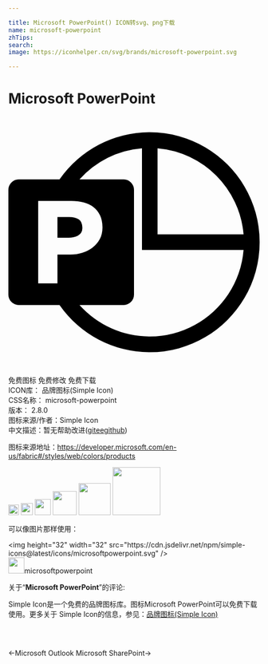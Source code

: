 ```yaml
---

title: Microsoft PowerPoint() ICON转svg、png下载
name: microsoft-powerpoint
zhTips: 
search: 
image: https://iconhelper.cn/svg/brands/microsoft-powerpoint.svg

---
```


# Microsoft PowerPoint  <small style="font-size: 60%;font-weight: 100"></small>

<div id="svg" class="svg-wrap">
<svg role="img" xmlns="http://www.w3.org/2000/svg" viewBox="0 0 24 24"><title>Microsoft PowerPoint icon</title><path d="M13.5 1.5q1.453 0 2.795.375 1.342.375 2.508 1.06 1.166.686 2.12 1.641.956.955 1.641 2.121.686 1.166 1.061 2.508Q24 10.547 24 12q0 1.453-.375 2.795-.375 1.342-1.06 2.508-.686 1.166-1.641 2.12-.955.956-2.121 1.641-1.166.686-2.508 1.061-1.342.375-2.795.375-1.29 0-2.52-.305-1.23-.304-2.337-.884-1.108-.58-2.063-1.418-.955-.838-1.693-1.893H.997q-.411 0-.704-.293T0 17.004V6.996q0-.41.293-.703T.996 6h3.89q.739-1.055 1.694-1.893.955-.837 2.063-1.418 1.107-.58 2.337-.884Q12.21 1.5 13.5 1.5zm.75 1.535v8.215h8.215q-.14-1.64-.826-3.076-.686-1.436-1.782-2.531-1.095-1.096-2.537-1.782-1.441-.685-3.07-.826zm-5.262 7.57q0-.68-.228-1.166-.229-.486-.627-.79-.399-.305-.938-.446-.539-.14-1.172-.14H2.848v7.863h1.84v-2.742H5.93q.574 0 1.119-.17t.978-.493q.434-.322.698-.802.263-.48.263-1.114zM13.5 21q1.172 0 2.262-.287t2.056-.82q.967-.534 1.776-1.278.808-.744 1.418-1.664.61-.92.984-1.986.375-1.067.469-2.227h-9.703V3.035q-1.735.14-3.27.908T6.797 6h4.207q.41 0 .703.293t.293.703v10.008q0 .41-.293.703t-.703.293H6.797q.644.715 1.412 1.271.768.557 1.623.944.855.387 1.781.586Q12.54 21 13.5 21zM5.812 9.598q.575 0 .915.228.34.229.34.838 0 .27-.124.44-.123.17-.31.275-.188.105-.422.146-.234.041-.445.041H4.687V9.598Z"/></svg>
</div>
<detail full-name='microsoft-powerpoint'></detail>

<div class="detail-page">
<p>
<span><span class="badge-success badge">免费图标</span> <span class="badge-success badge">免费修改</span>  <span class="badge-success badge">免费下载</span> </span>
<br/>
<span>
ICON库：
<span class="badge-secondary badge">品牌图标(Simple Icon)</span> 
</span>
<br/>
<span>
CSS名称：
<span class="badge-secondary badge">microsoft-powerpoint</span> 
</span>

<br/>
<span>
版本：
<span class="badge-secondary badge">2.8.0</span> 
</span>
<br/>
<span>图标来源/作者：<span class="badge-light badge">Simple Icon</span></span> 
<br/>
<span class="zh-detail">中文描述：暂无<span class="help-link"><span>帮助改进</span>(<a href="https://gitee.com/liuwave/icon-helper/edit/master/json/brands/microsoft-powerpoint.json" target="_blank" rel="noopener noreferrer">gitee</a><a href="https://github.com/liuwave/icon-helper/edit/master/json/brands/microsoft-powerpoint.json" target="_blank" rel="noopener noreferrer">github</a></span>)</span><br/>
</p>
</div><div class="description description alert alert-light"><p>图标来源地址：<a href="https://developer.microsoft.com/en-us/fabric#/styles/web/colors/products" target="_blank" rel="noopener noreferrer">https://developer.microsoft.com/en-us/fabric#/styles/web/colors/products</a></p></div>
<div class="alert alert-dark">
<img height="21" width="21" src="https://cdn.jsdelivr.net/npm/simple-icons@latest/icons/microsoftpowerpoint.svg" />
<img height="24" width="24" src="https://cdn.jsdelivr.net/npm/simple-icons@latest/icons/microsoftpowerpoint.svg" />
<img height="32" width="32" src="https://cdn.jsdelivr.net/npm/simple-icons@latest/icons/microsoftpowerpoint.svg" />
<img height="48" width="48" src="https://cdn.jsdelivr.net/npm/simple-icons@latest/icons/microsoftpowerpoint.svg" />
<img height="64" width="64" src="https://cdn.jsdelivr.net/npm/simple-icons@latest/icons/microsoftpowerpoint.svg" />
<img height="96" width="96" src="https://cdn.jsdelivr.net/npm/simple-icons@latest/icons/microsoftpowerpoint.svg" />

</div>
<div>
  <p>可以像图片那样使用：    
  </p>
  <div class="alert alert-primary" style="font-size: 14px">
    &lt;img height="32" width="32" src="https://cdn.jsdelivr.net/npm/simple-icons@latest/icons/microsoftpowerpoint.svg" /&gt;
    <copy-btn content='<img height="32" width="32" src="https://cdn.jsdelivr.net/npm/simple-icons@latest/icons/microsoftpowerpoint.svg" />'></copy-btn>
  </div>
  <div class="alert alert-secondary">
    <img height="32" width="32" src="https://cdn.jsdelivr.net/npm/simple-icons@latest/icons/microsoftpowerpoint.svg" />microsoftpowerpoint
    <copy-btn content="microsoftpowerpoint" btn-title="复制图标名称"></copy-btn>
  </div>
</div>
<div class="icon-detail__container">
<p>关于“<b>Microsoft PowerPoint</b>”的评论:</p>
</div>
<Vssue title="关于“Microsoft PowerPoint”的评论" />
<div><p>Simple Icon是一个免费的品牌图标库。图标Microsoft PowerPoint可以免费下载使用。更多关于  Simple Icon的信息，参见：<a target="_blank" href="https://iconhelper.cn/brands.html">品牌图标(Simple Icon)</a>
</p></div>


<div style="padding:2rem 0 " class="page-nav"><p class="inner"><span class="prev">←<router-link to="/icon/microsoft-outlook.html">Microsoft Outlook</router-link></span> <span class="next"><router-link to="/icon/microsoft-sharepoint.html">Microsoft SharePoint</router-link>→</span></p></div>
